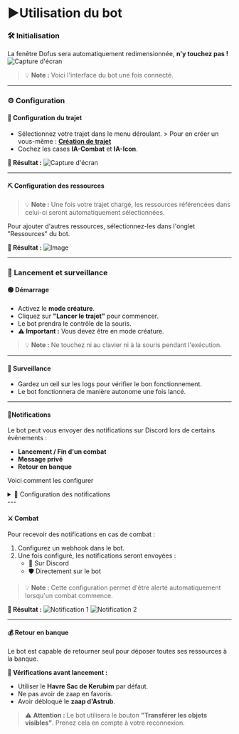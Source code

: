 # ▶️Utilisation du bot

### 🛠️ Initialisation

La fenêtre Dofus sera automatiquement redimensionnée, **n'y touchez pas !**
![Capture d'écran](https://docs.jitsuri.xyz/uploads/images/gallery/2025-01/capture-decran-2025-01-04-182557.png)

> 💡 **Note :** Voici l'interface du bot une fois connecté.

---

### ⚙️ Configuration

#### 🤖 Configuration du trajet

- Sélectionnez votre trajet dans le menu déroulant. > Pour en créer un vous-même : **[Création de trajet](https://docs.jitsuri.xyz/books/premieres-etapes/page/creation-de-trajets)**
- Cochez les cases **IA-Combat** et **IA-Icon**.

**🎯 Résultat :**
![Capture d'écran](https://docs.jitsuri.xyz/uploads/images/gallery/2025-01/capture-decran-2025-01-04-182557.png)

---

#### ⛏️ Configuration des ressources

> 💡 **Note :** Une fois votre trajet chargé, les ressources référencées dans celui-ci seront automatiquement sélectionnées.

Pour ajouter d'autres ressources, sélectionnez-les dans l'onglet "Ressources" du bot.

**🎯 Résultat :**
![Image](https://docs.jitsuri.xyz/uploads/images/gallery/2024-12/scaled-1680-/6hwimage.png)

---

### 🚀 Lancement et surveillance

#### 🟢 Démarrage

- Activez le **mode créature**.
- Cliquez sur **"Lancer le trajet"** pour commencer.
- Le bot prendra le contrôle de la souris.
- **⚠️ Important :** Vous devez être en mode créature.

> 💡 **Note :** Ne touchez ni au clavier ni à la souris pendant l'exécution.

---

#### 👀 Surveillance

- Gardez un œil sur les logs pour vérifier le bon fonctionnement.
- Le bot fonctionnera de manière autonome une fois lancé.

---

#### 🔔Notifications

Le bot peut vous envoyer des notifications sur Discord lors de certains événements :

- **Lancement / Fin d'un combat**
- **Message privé**
- **Retour en banque**

Voici comment les configurer

<details id="bkmrk-%F0%9F%94%94-configuration-des-"><summary>🔔 Configuration des notifications</summary>

**Sur le bot**

Sélectionnez le type de notifications voulues

[![image.png](https://docs.jitsuri.xyz/uploads/images/gallery/2025-01/scaled-1680-/iRRimage.png)](https://docs.jitsuri.xyz/uploads/images/gallery/2025-01/iRRimage.png)

**Sur Discord**

Faites attention à bien activer vos MP en provenance du serveur Jitsuri, voici comment vérifier :

1. **Paramètres Utilisateurs &gt; Contenu et Social &gt; Permissions sociales**
2. **Dans le menu déroulant, sélectionnez le serveur "Jitsuri - Early Access"**
3. **Vérifiez que "Messages privés" est bien activé**

[![image.png](https://docs.jitsuri.xyz/uploads/images/gallery/2025-01/scaled-1680-/G2Eimage.png)](https://docs.jitsuri.xyz/uploads/images/gallery/2025-01/G2Eimage.png)

</details>---

#### ⚔️ Combat

Pour recevoir des notifications en cas de combat :

1. Configurez un webhook dans le bot.
2. Une fois configuré, les notifications seront envoyées :
    - 📲 Sur Discord
    - 🛡️ Directement sur le bot

> 💡 **Note :** Cette configuration permet d'être alerté automatiquement lorsqu'un combat commence.

**🎯 Résultat :**
![Notification 1](https://docs.jitsuri.xyz/uploads/images/gallery/2024-12/scaled-1680-/notif1.png)
![Notification 2](https://docs.jitsuri.xyz/uploads/images/gallery/2024-12/scaled-1680-/notif2.png)

---

#### 💰 Retour en banque

Le bot est capable de retourner seul pour déposer toutes ses ressources à la banque.

**🔎 Vérifications avant lancement :**

- Utiliser le **Havre Sac de Kerubim** par défaut.
- Ne pas avoir de zaap en favoris.
- Avoir débloqué le **zaap d'Astrub**.

> ⚠️ **Attention :** Le bot utilisera le bouton **"Transférer les objets visibles"**. Prenez cela en compte à votre reconnexion.